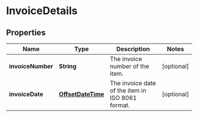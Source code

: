 # InvoiceDetails

## Properties
Name | Type | Description | Notes
------------ | ------------- | ------------- | -------------
**invoiceNumber** | **String** | The invoice number of the item. |  [optional]
**invoiceDate** | [**OffsetDateTime**](OffsetDateTime.md) | The invoice date of the item in ISO 8061 format. |  [optional]

